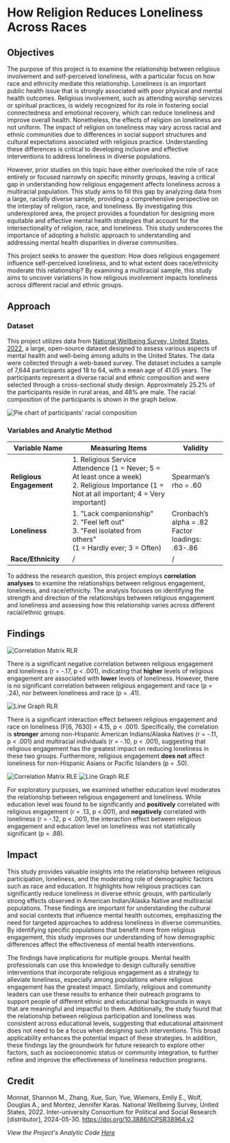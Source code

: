 # How Religion Reduces Loneliness Across Races

## Objectives
The purpose of this project is to examine the relationship between religious involvement and self-perceived loneliness, with a particular focus on how race and ethnicity mediate this relationship. Loneliness is an important public health issue that is strongly associated with poor physical and mental health outcomes. Religious involvement, such as attending worship services or spiritual practices, is widely recognized for its role in fostering social connectedness and emotional recovery, which can reduce loneliness and improve overall health. Nonetheless, the effects of religion on loneliness are not uniform. The impact of religion on loneliness may vary across racial and ethnic communities due to differences in social support structures and cultural expectations associated with religious practice. Understanding these differences is critical to developing inclusive and effective interventions to address loneliness in diverse populations.

However, prior studies on this topic have either overlooked the role of race entirely or focused narrowly on specific minority groups, leaving a critical gap in understanding how religious engagement affects loneliness across a multiracial population. This study aims to fill this gap by analyzing data from a large, racially diverse sample, providing a comprehensive perspective on the interplay of religion, race, and loneliness. By investigating this underexplored area, the project provides a foundation for designing more equitable and effective mental health strategies that account for the intersectionality of religion, race, and loneliness. This study underscores the importance of adopting a holistic approach to understanding and addressing mental health disparities in diverse communities.
  
This project seeks to answer the question: How does religious engagement influence self-perceived loneliness, and to what extent does race/ethnicity moderate this relationship? By examining a multiracial sample, this study aims to uncover variations in how religious involvement impacts loneliness across different racial and ethnic groups.

## Approach
### Dataset
This project utilizes data from [National Wellbeing Survey, United States, 2022](https://www.icpsr.umich.edu/web/ICPSR/studies/38964/summary), a large, open-source dataset designed to assess various aspects of mental health and well-being among adults in the United States. The data were collected through a web-based survey. The dataset includes a sample of 7,644 participants aged 18 to 64, with a mean age of 41.05 years. The participants represent a diverse racial and ethnic composition and were selected through a cross-sectional study design. Approximately 25.2% of the participants reside in rural areas, and 48% are male. The racial composition of the participants is shown in the graph below.
  
![Pie chart of participants' racial composition](MyProject_files/figure-gfm/unnamed-chunk-2-1.png)
  
### Variables and Analytic Method
| Variable Name | Measuring Items | Validity |
| --- | --- | --- |
| **Religious Engagement** | 1. Religious Service Attendence (1 = Never; 5 = At least once a week) <br> 2. Religious Importance (1 = Not at all important; 4 = Very important) | Spearman’s rho = .60 |
| **Loneliness** | 1. "Lack companionship" <br> 2. "Feel left out" <br> 3. "Feel isolated from others" <br> (1 = Hardly ever; 3 = Often) | Cronbach’s alpha = .82 <br> Factor loadings: .63-.86 |
| **Race/Ethnicity** | / | / |

To address the research question, this project employs **correlation analyses** to examine the relationships between religious engagement, loneliness, and race/ethnicity. The analysis focuses on identifying the strength and direction of the relationships between religious engagement and loneliness and assessing how this relationship varies across different racial/ethnic groups.

## Findings
![Correlation Matrix RLR](MyProject_files/figure-gfm/unnamed-chunk-6-1.png)

There is a significant negative correlation between religious engagement and loneliness (r = -.17, p < .001), indicating that **higher** levels of religious engagement are associated with **lower** levels of loneliness. However, there is no significant correlation between religious engagement and race (p = .24), nor between loneliness and race (p = .41).

![Line Graph RLR](MyProject_files/figure-gfm/unnamed-chunk-10-4.png)

There is a significant interaction effect between religious engagement and race on loneliness (F[6, 7630] = 4.15, p < .001). Specifically, the correlation is **stronger** among non-Hispanic American Indians/Alaska Natives (r = -.11, p < .001) and multiracial individuals  (r = -.10, p < .001), suggesting that religious engagement has the greatest impact on reducing loneliness in these two groups. Furthermore, religious engagement **does not** affect loneliness for non-Hispanic Asians or Pacific Islanders (p = .50).

![Correlation Matrix RLE](MyProject_files/figure-gfm/unnamed-chunk-9-1.png)
![Line Graph RLE](MyProject_files/figure-gfm/unnamed-chunk-9-2.png)

For exploratory purposes, we examined whether education level moderates the relationship between religious engagement and loneliness. While education level was found to be significantly and **positively** correlated with religious engagement (r = .13, p <.001), and **negatively** correlated with loneliness (r = -.12, p < .001), the interaction effect between religious engagement and education level on loneliness was not statistically significant (p = .88).

## Impact
This study provides valuable insights into the relationship between religious participation, loneliness, and the moderating role of demographic factors such as race and education. It highlights how religious practices can significantly reduce loneliness in diverse ethnic groups, with particularly strong effects observed in American Indian/Alaska Native and multiracial populations. These findings are important for understanding the cultural and social contexts that influence mental health outcomes, emphasizing the need for targeted approaches to address loneliness in diverse communities. By identifying specific populations that benefit more from religious engagement, this study improves our understanding of how demographic differences affect the effectiveness of mental health interventions.

The findings have implications for multiple groups. Mental health professionals can use this knowledge to design culturally sensitive interventions that incorporate religious engagement as a strategy to alleviate loneliness, especially among populations where religious engagement has the greatest impact. Similarly, religious and community leaders can use these results to enhance their outreach programs to support people of different ethnic and educational backgrounds in ways that are meaningful and impactful to them. Additionally, the study found that the relationship between religious participation and loneliness was consistent across educational levels, suggesting that educational attainment does not need to be a focus when designing such interventions. This broad applicability enhances the potential impact of these strategies. In addition, these findings lay the groundwork for future research to explore other factors, such as socioeconomic status or community integration, to further refine and improve the effectiveness of loneliness reduction programs.

## Credit
Monnat, Shannon M., Zhang, Xue, Sun, Yue, Wiemers, Emily E., Wolf, Douglas A., and Montez, Jennifer Karas. National Wellbeing Survey, United States, 2022. Inter-university Consortium for Political and Social Research [distributor], 2024-05-30. https://doi.org/10.3886/ICPSR38964.v2

*View the Project's Analytic Code [Here](https://github.com/LeticiaZhang/PROJECT/blob/main/MyProject.md)*
